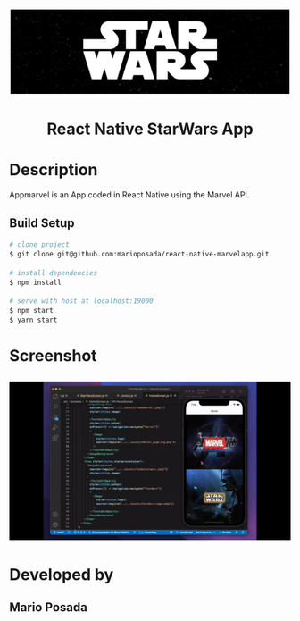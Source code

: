 <h1 align="center"> <img width="500" src="https://github.com/marioposada/assets/blob/main/starwars/header.png" /> </h1>
<h1 align="center">  React Native StarWars App  </h1>

# Description
Appmarvel is an App coded in React Native using the Marvel API.

## Build Setup

``` bash
# clone project
$ git clone git@github.com:marioposada/react-native-marvelapp.git

# install dependencies
$ npm install

# serve with host at localhost:19000
$ npm start
$ yarn start
```
# Screenshot
<h2 align="center"> <img width="700" src="https://github.com/marioposada/assets/blob/main/marvel/imagen1.gif" /> </h2>
                       
                       
# Developed by 
## Mario Posada
